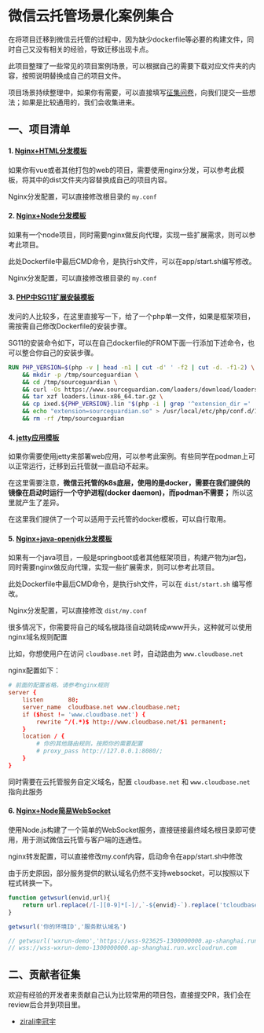 # 微信云托管场景化案例集合

在将项目迁移到微信云托管的过程中，因为缺少dockerfile等必要的构建文件，同时自己又没有相关的经验，导致迁移出现卡点。

此项目整理了一些常见的项目案例场景，可以根据自己的需要下载对应文件夹的内容，按照说明替换成自己的项目文件。

项目场景持续整理中，如果你有需要，可以直接填写[征集问卷](https://wj.qq.com/s2/10034327/8f93/)，向我们提交一些想法；如果是比较通用的，我们会收集进来。

## 一、项目清单

#### 1. [Nginx+HTML分发模板](./nginxdist/)

如果你有vue或者其他打包的web的项目，需要使用nginx分发，可以参考此模板，将其中的dist文件夹内容替换成自己的项目内容。

Nginx分发配置，可以直接修改根目录的 `my.conf`

#### 2. [Nginx+Node分发模板](./nginxnode/)

如果有一个node项目，同时需要nginx做反向代理，实现一些扩展需求，则可以参考此项目。

此处Dockerfile中最后CMD命令，是执行sh文件，可以在app/start.sh编写修改。

Nginx分发配置，可以直接修改根目录的 `my.conf`

#### 3. [PHP中SG11扩展安装模板](./phpsg11)

发问的人比较多，在这里直接写一下，给了一个php单一文件，如果是框架项目，需按需自己修改Dockerfile的安装步骤。

SG11的安装命令如下，可以在自己dockerfile的FROM下面一行添加下述命令，也可以整合你自己的安装步骤。

``` dockerfile
RUN PHP_VERSION=$(php -v | head -n1 | cut -d' ' -f2 | cut -d. -f1-2) \
    && mkdir -p /tmp/sourceguardian \
    && cd /tmp/sourceguardian \
    && curl -Os https://www.sourceguardian.com/loaders/download/loaders.linux-x86_64.tar.gz \
    && tar xzf loaders.linux-x86_64.tar.gz \
    && cp ixed.${PHP_VERSION}.lin "$(php -i | grep '^extension_dir =' | cut -d' ' -f3)/sourceguardian.so" \
    && echo "extension=sourceguardian.so" > /usr/local/etc/php/conf.d/15-sourceguardian.ini \
    && rm -rf /tmp/sourceguardian
```

#### 4. [jetty应用模板](./jetty)

如果你需要使用jetty来部署web应用，可以参考此案例。有些同学在podman上可以正常运行，迁移到云托管就一直启动不起来。

在这里需要注意，**微信云托管的k8s底层，使用的是docker，需要在我们提供的镜像在启动时运行一个守护进程(docker daemon)，而podman不需要；** 所以这里就产生了差异。

在这里我们提供了一个可以适用于云托管的docker模板，可以自行取用。

#### 5. [Nginx+java-openjdk分发模板](./nginxjava/)

如果有一个java项目，一般是springboot或者其他框架项目，构建产物为jar包，同时需要nginx做反向代理，实现一些扩展需求，则可以参考此项目。

此处Dockerfile中最后CMD命令，是执行sh文件，可以在 `dist/start.sh` 编写修改。

Nginx分发配置，可以直接修改 `dist/my.conf`

很多情况下，你需要将自己的域名根路径自动跳转成www开头，这种就可以使用nginx域名规则配置

比如，你想使用户在访问 `cloudbase.net` 时，自动路由为 `www.cloudbase.net`

nginx配置如下：

``` conf
# 前面的配置省略，请参考nginx规则
server {
    listen       80;
    server_name  cloudbase.net www.cloudbase.net;
    if ($host != 'www.cloudbase.net') {
        rewrite ^/(.*)$ http://www.cloudbase.net/$1 permanent;
    }
    location / {
        # 你的其他路由规则，按照你的需要配置
        # proxy_pass http://127.0.0.1:8080/;
    }
}
```

同时需要在云托管服务自定义域名，配置 `cloudbase.net` 和 `www.cloudbase.net` 指向此服务

#### 6. [Nginx+Node简易WebSocket](./websocket/)

使用Node.js构建了一个简单的WebSocket服务，直接链接最终域名根目录即可使用，用于测试微信云托管与客户端的连通性。

nginx转发配置，可以直接修改my.conf内容，启动命令在app/start.sh中修改

由于历史原因，部分服务提供的默认域名仍然不支持websocket，可以按照以下程式转换一下。

``` js
function getwsurl(envid,url){
    return url.replace(/[-][0-9]*[-]/,`-${envid}-`).replace('tcloudbase.com','wxcloudrun.com').replace('https://','wss://')
}

getwsurl('你的环境ID','服务默认域名')

// getwsurl('wxrun-demo','https://wss-923625-1300000000.ap-shanghai.run.tcloudbase.com')
// wss://wss-wxrun-demo-1300000000.ap-shanghai.run.wxcloudrun.com
```

## 二、贡献者征集

欢迎有经验的开发者来贡献自己认为比较常用的项目包，直接提交PR，我们会在review后合并到项目里。

- [zirali李冠宇](https://github.com/Tcloudbase)
